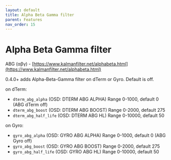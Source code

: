 ```yaml
---
layout: default
title: Alpha Beta Gamma filter
parent: Features
nav_order: 15
---
```


# Alpha Beta Gamma filter

ABG (αβγ) - [https://www.kalmanfilter.net/alphabeta.html](https://www.kalmanfilter.net/alphabeta.html)

0.4.0+ adds Alpha-Beta-Gamma filter on dTerm or Gyro. Default is off.

on dTerm:
* `dterm_abg_alpha` (OSD: DTERM ABG ALPHA) Range 0-1000, default 0 (ABG dTerm off)
* `dterm_abg_boost` (OSD: DTERM ABG BOOST) Range 0-2000, default 275
* `dterm_abg_half_life` (OSD: DTERM ABG HL) Range 0-10000, default 50

on Gyro:
* `gyro_abg_alpha` (OSD: GYRO ABG ALPHA) Range 0-1000, default 0 (ABG Gyro off)
* `gyro_abg_boost` (OSD: GYRO ABG BOOST) Range 0-2000, default 275
* `gyro_abg_half_life` (OSD: GYRO ABG HL) Range 0-10000, default 50

